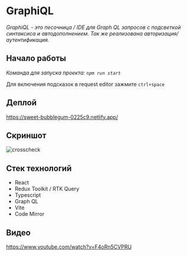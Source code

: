# GraphiQL

_GraphiQL - это песочница / IDE для Graph QL запросов c подсветкой синтаксиса и автодополнением.
Так же реализована авторизация/аутентификация._

## Начало работы

_Команда для запуска проекта: `npm run start`_

Для включения подсказок в request editor зажмите `ctrl+space`

## Деплой

https://sweet-bubblegum-0225c9.netlify.app/

## Скриншот

![crosscheck](https://github.com/bloodsuckers-spb/graphiql-app/assets/90127354/1e878f58-9025-44b2-984c-9a16c1febc71)

## Стек технологий

- React
- Redux Toolkit / RTK Query
- Typescript
- Graph QL
- Vite
- Code Mirror

## Видео

https://www.youtube.com/watch?v=F4oRn5CVPRU
